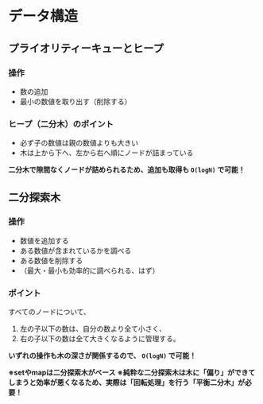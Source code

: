 # データ構造

## プライオリティーキューとヒープ

### 操作

- 数の追加
- 最小の数値を取り出す（削除する）

### ヒープ（二分木）のポイント

- 必ず子の数値は親の数値よりも大きい
- 木は上から下へ、左から右へ順にノードが詰まっている

**二分木で隙間なくノードが詰められるため、追加も取得も `O(logN)` で可能！**

## 二分探索木

### 操作

- 数値を追加する
- ある数値が含まれているかを調べる
- ある数値を削除する
- （最大・最小も効率的に調べられる、はず）

### ポイント

すべてのノードについて、

1. 左の子以下の数は、自分の数より全て小さく、
2. 右の子以下の数は全て大きくなるように管理する。

**いずれの操作も木の深さが関係するので、 `O(logN)` で可能！**

**※setやmapは二分探索木がベース**
**※純粋な二分探索木は木に「偏り」ができてしまうと効率が悪くなるため、実際は「回転処理」を行う「平衡二分木」が必要！**

